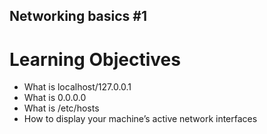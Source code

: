 ## Networking basics #1

# Learning Objectives

- What is localhost/127.0.0.1
- What is 0.0.0.0
- What is /etc/hosts
- How to display your machine’s active network interfaces
